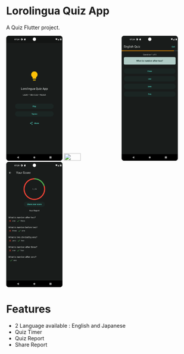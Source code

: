 # Lorolingua Quiz App

A Quiz Flutter project.

<p float="left">
  <img width="30%" height="50%" src="https://github.com/fityanrahman/lorolingua_quiz/blob/main/screenshots/home.png" />
  <img width="30%" height="50%" src="https://github.com/fityanrahman/lorolingua_quiz/blob/main/screenshots/topic.png" />
  <img width="30%" height="50%" src="https://github.com/fityanrahman/lorolingua_quiz/blob/main/screenshots/quiz.png" />
  <img width="30%" height="50%" src="https://github.com/fityanrahman/lorolingua_quiz/blob/main/screenshots/result.png" />
</p>

# Features
- 2 Language available : English and Japanese
- Quiz Timer
- Quiz Report
- Share Report